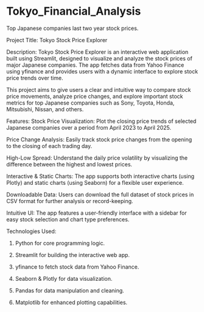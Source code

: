 # Tokyo_Financial_Analysis
Top Japanese companies last two year stock prices. 

Project Title: Tokyo Stock Price Explorer

Description:
Tokyo Stock Price Explorer is an interactive web application built using Streamlit, designed to visualize and analyze the stock prices of major Japanese companies. The app fetches data from Yahoo Finance using yfinance and provides users with a dynamic interface to explore stock price trends over time.

This project aims to give users a clear and intuitive way to compare stock price movements, analyze price changes, and explore important stock metrics for top Japanese companies such as Sony, Toyota, Honda, Mitsubishi, Nissan, and others.

Features:
Stock Price Visualization: Plot the closing price trends of selected Japanese companies over a period from April 2023 to April 2025.

Price Change Analysis: Easily track stock price changes from the opening to the closing of each trading day.

High-Low Spread: Understand the daily price volatility by visualizing the difference between the highest and lowest prices.

Interactive & Static Charts: The app supports both interactive charts (using Plotly) and static charts (using Seaborn) for a flexible user experience.

Downloadable Data: Users can download the full dataset of stock prices in CSV format for further analysis or record-keeping.

Intuitive UI: The app features a user-friendly interface with a sidebar for easy stock selection and chart type preferences.

Technologies Used:
1) Python for core programming logic.

2) Streamlit for building the interactive web app.

3) yfinance to fetch stock data from Yahoo Finance.

4) Seaborn & Plotly for data visualization.

5) Pandas for data manipulation and cleaning.

6) Matplotlib for enhanced plotting capabilities.
